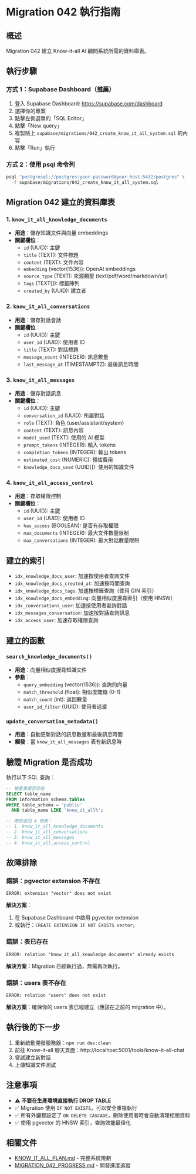 # Migration 042 執行指南

## 概述

Migration 042 建立 Know-it-all AI 顧問系統所需的資料庫表。

## 執行步驟

### 方式 1：Supabase Dashboard（推薦）

1. 登入 Supabase Dashboard: https://supabase.com/dashboard
2. 選擇你的專案
3. 點擊左側選單的「SQL Editor」
4. 點擊「New query」
5. 複製貼上 `supabase/migrations/042_create_know_it_all_system.sql` 的內容
6. 點擊「Run」執行

### 方式 2：使用 psql 命令列

```bash
psql "postgresql://postgres:your-password@your-host:5432/postgres" \
  -f supabase/migrations/042_create_know_it_all_system.sql
```

## Migration 042 建立的資料庫表

### 1. `know_it_all_knowledge_documents`
- **用途**：儲存知識文件與向量 embeddings
- **關鍵欄位**：
  - `id` (UUID): 主鍵
  - `title` (TEXT): 文件標題
  - `content` (TEXT): 文件內容
  - `embedding` (vector(1536)): OpenAI embeddings
  - `source_type` (TEXT): 來源類型 (text/pdf/word/markdown/url)
  - `tags` (TEXT[]): 標籤陣列
  - `created_by` (UUID): 建立者

### 2. `know_it_all_conversations`
- **用途**：儲存對話會話
- **關鍵欄位**：
  - `id` (UUID): 主鍵
  - `user_id` (UUID): 使用者 ID
  - `title` (TEXT): 對話標題
  - `message_count` (INTEGER): 訊息數量
  - `last_message_at` (TIMESTAMPTZ): 最後訊息時間

### 3. `know_it_all_messages`
- **用途**：儲存對話訊息
- **關鍵欄位**：
  - `id` (UUID): 主鍵
  - `conversation_id` (UUID): 所屬對話
  - `role` (TEXT): 角色 (user/assistant/system)
  - `content` (TEXT): 訊息內容
  - `model_used` (TEXT): 使用的 AI 模型
  - `prompt_tokens` (INTEGER): 輸入 tokens
  - `completion_tokens` (INTEGER): 輸出 tokens
  - `estimated_cost` (NUMERIC): 預估費用
  - `knowledge_docs_used` (UUID[]): 使用的知識文件

### 4. `know_it_all_access_control`
- **用途**：存取權限控制
- **關鍵欄位**：
  - `id` (UUID): 主鍵
  - `user_id` (UUID): 使用者 ID
  - `has_access` (BOOLEAN): 是否有存取權限
  - `max_documents` (INTEGER): 最大文件數量限制
  - `max_conversations` (INTEGER): 最大對話數量限制

## 建立的索引

- `idx_knowledge_docs_user`: 加速按使用者查詢文件
- `idx_knowledge_docs_created_at`: 加速按時間查詢
- `idx_knowledge_docs_tags`: 加速按標籤查詢（使用 GIN 索引）
- `idx_knowledge_docs_embedding`: 向量相似度搜尋索引（使用 HNSW）
- `idx_conversations_user`: 加速按使用者查詢對話
- `idx_messages_conversation`: 加速按對話查詢訊息
- `idx_access_user`: 加速存取權限查詢

## 建立的函數

### `search_knowledge_documents()`
- **用途**：向量相似度搜尋知識文件
- **參數**：
  - `query_embedding` (vector(1536)): 查詢的向量
  - `match_threshold` (float): 相似度閾值 (0-1)
  - `match_count` (int): 返回數量
  - `user_id_filter` (UUID): 使用者過濾

### `update_conversation_metadata()`
- **用途**：自動更新對話的訊息數量和最後訊息時間
- **觸發**：當 `know_it_all_messages` 表有新訊息時

## 驗證 Migration 是否成功

執行以下 SQL 查詢：

```sql
-- 檢查表是否存在
SELECT table_name
FROM information_schema.tables
WHERE table_schema = 'public'
  AND table_name LIKE 'know_it_all%';

-- 應該返回 4 個表：
-- 1. know_it_all_knowledge_documents
-- 2. know_it_all_conversations
-- 3. know_it_all_messages
-- 4. know_it_all_access_control
```

## 故障排除

### 錯誤：pgvector extension 不存在

```
ERROR: extension "vector" does not exist
```

**解決方案**：
1. 在 Supabase Dashboard 中啟用 pgvector extension
2. 或執行：`CREATE EXTENSION IF NOT EXISTS vector;`

### 錯誤：表已存在

```
ERROR: relation "know_it_all_knowledge_documents" already exists
```

**解決方案**：Migration 已經執行過，無需再次執行。

### 錯誤：users 表不存在

```
ERROR: relation "users" does not exist
```

**解決方案**：確保你的 users 表已經建立（應該在之前的 migration 中）。

## 執行後的下一步

1. 重新啟動開發服務器：`npm run dev:clean`
2. 前往 Know-it-all 聊天頁面：http://localhost:5001/tools/know-it-all-chat
3. 嘗試建立新對話
4. 上傳知識文件測試

## 注意事項

- ⚠️ **不要在生產環境直接執行 DROP TABLE**
- ✅ Migration 使用 `IF NOT EXISTS`，可以安全重複執行
- ✅ 所有外鍵都設定了 `ON DELETE CASCADE`，刪除使用者時會自動清理相關資料
- ✅ 使用 pgvector 的 HNSW 索引，查詢效能最佳化

## 相關文件

- [KNOW_IT_ALL_PLAN.md](./KNOW_IT_ALL_PLAN.md) - 完整系統規劃
- [MIGRATION_042_PROGRESS.md](./MIGRATION_042_PROGRESS.md) - 開發進度追蹤
